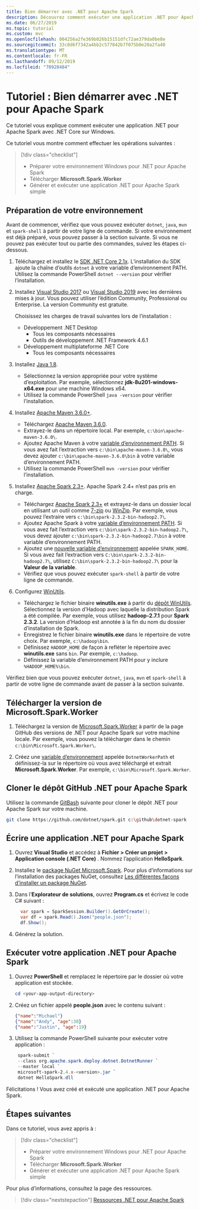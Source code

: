 ```yaml
---
title: Bien démarrer avec .NET pour Apache Spark
description: Découvrez comment exécuter une application .NET pour Apache Spark avec .NET Core sur Windows.
ms.date: 06/27/2019
ms.topic: tutorial
ms.custom: mvc
ms.openlocfilehash: 004256a2fe369b026b15151dfc72ae379da0be8e
ms.sourcegitcommit: 33c8d6f7342a4bb2c577842b7f075b0e20a2fa40
ms.translationtype: MT
ms.contentlocale: fr-FR
ms.lasthandoff: 09/12/2019
ms.locfileid: "70928484"
---
```

# <a name="tutorial-get-started-with-net-for-apache-spark"></a>Tutoriel : Bien démarrer avec .NET pour Apache Spark

Ce tutoriel vous explique comment exécuter une application .NET pour Apache Spark avec .NET Core sur Windows.

Ce tutoriel vous montre comment effectuer les opérations suivantes :

> [!div class="checklist"]
>
> * Préparer votre environnement Windows pour .NET pour Apache Spark
> * Télécharger **Microsoft.Spark.Worker**
> * Générer et exécuter une application .NET pour Apache Spark simple

## <a name="prepare-your-environment"></a>Préparation de votre environnement

Avant de commencer, vérifiez que vous pouvez exécuter `dotnet`, `java`, `mvn` et `spark-shell` à partir de votre ligne de commande. Si votre environnement est déjà préparé, vous pouvez passer à la section suivante. Si vous ne pouvez pas exécuter tout ou partie des commandes, suivez les étapes ci-dessous.

1. Téléchargez et installez le [SDK .NET Core 2.1x](https://dotnet.microsoft.com/download/dotnet-core/2.1). L’installation du SDK ajoute la chaîne d’outils `dotnet` à votre variable d’environnement PATH. Utilisez la commande PowerShell `dotnet --version` pour vérifier l’installation.

2. Installez [Visual Studio 2017](https://www.visualstudio.com/downloads/) ou [Visual Studio 2019](https://visualstudio.microsoft.com/vs/preview/) avec les dernières mises à jour. Vous pouvez utiliser l’édition Community, Professional ou Enterprise. La version Community est gratuite.

   Choisissez les charges de travail suivantes lors de l’installation :
      * Développement .NET Desktop
          * Tous les composants nécessaires
          * Outils de développement .NET Framework 4.6.1
      * Développement multiplateforme .NET Core
          * Tous les composants nécessaires

3. Installez [Java 1.8](https://www.oracle.com/technetwork/java/javase/downloads/jdk8-downloads-2133151.html).

    * Sélectionnez la version appropriée pour votre système d’exploitation. Par exemple, sélectionnez **jdk-8u201-windows-x64.exe** pour une machine Windows x64.
    * Utilisez la commande PowerShell `java -version` pour vérifier l’installation.

4. Installez [Apache Maven 3.6.0+](https://maven.apache.org/download.cgi).
    * Téléchargez [Apache Maven 3.6.0](http://mirror.metrocast.net/apache/maven/maven-3/3.6.0/binaries/apache-maven-3.6.0-bin.zip).
    * Extrayez-le dans un répertoire local. Par exemple, `c:\bin\apache-maven-3.6.0\`.
    * Ajoutez Apache Maven à votre [variable d’environnement PATH](https://www.java.com/en/download/help/path.xml). Si vous avez fait l’extraction vers `c:\bin\apache-maven-3.6.0\`, vous devez ajouter `c:\bin\apache-maven-3.6.0\bin` à votre variable d’environnement PATH.
    * Utilisez la commande PowerShell `mvn -version` pour vérifier l’installation.

5. Installez [Apache Spark 2.3+](https://spark.apache.org/downloads.html). Apache Spark 2.4+ n’est pas pris en charge.
    * Téléchargez [Apache Spark 2.3+](https://spark.apache.org/downloads.html) et extrayez-le dans un dossier local en utilisant un outil comme [7-zip](https://www.7-zip.org/) ou [WinZip](https://www.winzip.com/). Par exemple, vous pouvez l’extraire vers `c:\bin\spark-2.3.2-bin-hadoop2.7\`.
    * Ajoutez Apache Spark à votre [variable d’environnement PATH](https://www.java.com/en/download/help/path.xml). Si vous avez fait l’extraction vers `c:\bin\spark-2.3.2-bin-hadoop2.7\`, vous devez ajouter `c:\bin\spark-2.3.2-bin-hadoop2.7\bin` à votre variable d’environnement PATH.
    * Ajoutez une [nouvelle variable d’environnement](https://www.java.com/en/download/help/path.xml) appelée `SPARK_HOME`. Si vous avez fait l’extraction vers `C:\bin\spark-2.3.2-bin-hadoop2.7\`, utilisez `C:\bin\spark-2.3.2-bin-hadoop2.7\` pour la **Valeur de la variable**.
    * Vérifiez que vous pouvez exécuter `spark-shell` à partir de votre ligne de commande.

6. Configurez [WinUtils](https://github.com/steveloughran/winutils).
    * Téléchargez le fichier binaire **winutils.exe** à partir du [dépôt WinUtils](https://github.com/steveloughran/winutils). Sélectionnez la version d’Hadoop avec laquelle la distribution Spark a été compilée. Par exemple, vous utilisez **hadoop-2.7.1** pour **Spark 2.3.2**. La version d’Hadoop est annotée à la fin du nom du dossier d’installation de Spark.
    * Enregistrez le fichier binaire **winutils.exe** dans le répertoire de votre choix. Par exemple, `c:\hadoop\bin`.
    * Définissez `HADOOP_HOME` de façon à refléter le répertoire avec **winutils.exe** sans `bin`. Par exemple, `c:\hadoop`.
    * Définissez la variable d’environnement PATH pour y inclure `%HADOOP_HOME%\bin`.

Vérifiez bien que vous pouvez exécuter `dotnet`, `java`, `mvn` et `spark-shell` à partir de votre ligne de commande avant de passer à la section suivante.

## <a name="download-the-microsoftsparkworker-release"></a>Télécharger la version de Microsoft.Spark.Worker

1. Téléchargez la version de [Microsoft.Spark.Worker](https://github.com/dotnet/spark/releases) à partir de la page GitHub des versions de .NET pour Apache Spark sur votre machine locale. Par exemple, vous pouvez la télécharger dans le chemin `c:\bin\Microsoft.Spark.Worker\`.

2. Créez une [variable d’environnement](https://www.java.com/en/download/help/path.xml) appelée `DotnetWorkerPath` et définissez-la sur le répertoire où vous avez téléchargé et extrait **Microsoft.Spark.Worker**. Par exemple, `c:\bin\Microsoft.Spark.Worker`.

## <a name="clone-the-net-for-apache-spark-github-repo"></a>Cloner le dépôt GitHub .NET pour Apache Spark

Utilisez la commande [GitBash](https://gitforwindows.org/) suivante pour cloner le dépôt .NET pour Apache Spark sur votre machine.

```bash
git clone https://github.com/dotnet/spark.git c:\github\dotnet-spark
```

## <a name="write-a-net-for-apache-spark-app"></a>Écrire une application .NET pour Apache Spark

1. Ouvrez **Visual Studio** et accédez à **Fichier > Créer un projet > Application console (.NET Core)** . Nommez l’application **HelloSpark**.

2. Installez le [package NuGet Microsoft.Spark](https://www.nuget.org/profiles/spark). Pour plus d’informations sur l’installation des packages NuGet, consultez [Les différentes façons d’installer un package NuGet](https://docs.microsoft.com/nuget/consume-packages/ways-to-install-a-package).

3. Dans l’**Explorateur de solutions**, ouvrez **Program.cs** et écrivez le code C# suivant :

   ```csharp
     var spark = SparkSession.Builder().GetOrCreate();
     var df = spark.Read().Json("people.json");
     df.Show();
   ```

4. Générez la solution.

## <a name="run-your-net-for-apache-spark-app"></a>Exécuter votre application .NET pour Apache Spark

1. Ouvrez **PowerShell** et remplacez le répertoire par le dossier où votre application est stockée.

   ```powershell
   cd <your-app-output-directory>
   ```

2. Créez un fichier appelé **people.json** avec le contenu suivant :

   ```json
   {"name":"Michael"}
   {"name":"Andy", "age":30}
   {"name":"Justin", "age":19}
   ```

3. Utilisez la commande PowerShell suivante pour exécuter votre application :

   ```powershell
    spark-submit `
    --class org.apache.spark.deploy.dotnet.DotnetRunner `
    --master local `
    microsoft-spark-2.4.x-<version>.jar `
    dotnet HelloSpark.dll
    ```

Félicitations ! Vous avez créé et exécuté une application .NET pour Apache Spark.

## <a name="next-steps"></a>Étapes suivantes

Dans ce tutoriel, vous avez appris à :
> [!div class="checklist"]
>
> * Préparer votre environnement Windows pour .NET pour Apache Spark
> * Télécharger **Microsoft.Spark.Worker**
> * Générer et exécuter une application .NET pour Apache Spark simple

Pour plus d’informations, consultez la page des ressources.
> [!div class="nextstepaction"]
> [Ressources .NET pour Apache Spark](../resources/index.md)
